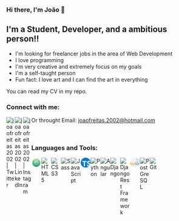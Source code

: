 ### Hi there, I'm João 👋

## I'm a Student, Developer, and a ambitious person!!

- I'm looking for freelancer jobs in the area of Web Development
- I love programming
- I'm very creative and extremely focus on my goals
- I'm a self-taught person
- Fun fact: I love art and I can find the art in everything

You can read my CV in my repo.

### Connect with me:

[<img align="left" alt="joaofreitas2002 | Twitter" width="22px" src="https://cdn.jsdelivr.net/npm/simple-icons@v3/icons/upwork.svg" />][upwork]
[<img align="left" alt="joaofreitas2002 | LinkedIn" width="22px" src="https://cdn.jsdelivr.net/npm/simple-icons@v3/icons/linkedin.svg" />][linkedin]
[<img align="left" alt="joaofreitas2002 | Instagram" width="22px" src="https://cdn.jsdelivr.net/npm/simple-icons@v3/icons/instagram.svg" />][instagram]

Or throught Email: joaofreitas.2002@hotmail.com

<br />

### Languages and Tools:

<img align="left" alt="Atom" width="26px" src="https://raw.githubusercontent.com/github/explore/80688e429a7d4ef2fca1e82350fe8e3517d3494d/topics/atom/atom.png" />
<img align="left" alt="HTML5" width="26px" src="icons/html.svg" />
<img align="left" alt="CSS3" width="26px" src="icons/css.svg" />
<img align="left" alt="Sass" width="26px" src="icons/sass.svg" />
<img align="left" alt="JavaScript" width="26px" src="icons/js.svg" />
<img align="left" alt="Typescript" width="26px" src="icons/typescript.svg" />
<img align="left" alt="Python" width="26px" src="icons/python.svg" />
<img align="left" alt="Angular" width="26px" src="icons/angular.svg" />
<img align="left" alt="Django" width="26px" src="icons/django.jpg" />
<img align="left" alt="Django Rest Framework" width="26px" src="icons/drf.svg" />
<img align="left" alt="MySQL" width="26px" src="icons/mysql.svg" />
<img align="left" alt="PostGreSQL" width="26px" src="icons/postgresql.svg" />
<img align="left" alt="Git" width="26px" src="icons/git.svg" />

<br />
<br />

[instagram]: https://instagram.com/kiikinhoo
[linkedin]: https://www.linkedin.com/in/joaofreitas2002/
[upwork]: https://www.upwork.com/freelancers/~010306f6d3f1c716ba?viewMode=1
